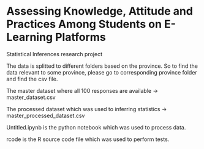 # Assessing Knowledge, Attitude and Practices Among Students on E-Learning Platforms
 Statistical Inferences research project

The data is splitted to different folders based on the province.
So to find the data relevant to some province, please go to corresponding province folder and find the csv file.

The master dataset where all 100 responses are available -> master_dataset.csv

The processed dataset which was used to inferring statistics -> master_processed_dataset.csv

Untitled.ipynb is the python notebook which was used to process data.

rcode is the R source code file which was used to perform tests.